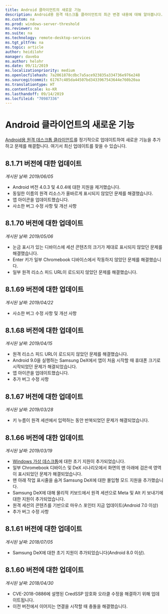 ```yaml
---
title: Android 클라이언트의 새로운 기능
description: Android용 원격 데스크톱 클라이언트의 최근 변경 내용에 대해 알아봅니다.
ms.custom: na
ms.prod: windows-server-threshold
ms.reviewer: na
ms.suite: na
ms.technology: remote-desktop-services
ms.tgt_pltfrm: na
ms.topic: article
author: heidilohr
manager: daveba
ms.author: helohr
ms.date: 09/11/2019
ms.localizationpriority: medium
ms.openlocfilehash: 7a2061878cdbc7a5ace923835a334736e976e248
ms.sourcegitcommit: 61767c405da44507bd3433967543644e760b20aa
ms.translationtype: HT
ms.contentlocale: ko-KR
ms.lasthandoff: 09/14/2019
ms.locfileid: "70987336"
---
```

# <a name="whats-new-in-the-android-client"></a>Android 클라이언트의 새로운 기능

[Android용 원격 데스크톱 클라이언트](remote-desktop-android.md)를 정기적으로 업데이트하여 새로운 기능을 추가하고 문제를 해결합니다. 여기서 최신 업데이트를 찾을 수 있습니다.

## <a name="updates-for-version-8171"></a>8\.1.71 버전에 대한 업데이트

*게시된 날짜: 2019/06/05*

- Android 버전 4.0.3 및 4.0.4에 대한 지원을 제거했습니다.
- 동일한 이름의 원격 리소스가 올바르게 표시되지 않았던 문제를 해결했습니다.
- 앱 아이콘을 업데이트했습니다.
- 사소한 버그 수정 사항 및 개선 사항

## <a name="updates-for-version-8170"></a>8\.1.70 버전에 대한 업데이트

*게시된 날짜: 2019/05/06*

- 눈금 표시가 있는 디바이스에 세션 콘텐츠의 크기가 제대로 표시되지 않았던 문제를 해결했습니다.
- Enter 키가 일부 Chromebook 디바이스에서 작동하지 않았던 문제를 해결했습니다.
- 일부 원격 리소스 피드 URL이 로드되지 않았던 문제를 해결했습니다.

## <a name="updates-for-version-8169"></a>8\.1.69 버전에 대한 업데이트

*게시된 날짜: 2019/04/22*

- 사소한 버그 수정 사항 및 개선 사항

## <a name="updates-for-version-8168"></a>8\.1.68 버전에 대한 업데이트

*게시된 날짜: 2019/04/15*

- 원격 리소스 피드 URL이 로드되지 않았던 문제를 해결했습니다.
- Android 9.0을 실행하는 Samsung DeX에서 앱이 처음 시작할 때 휴대폰 크기로 시작되었던 문제가 해결되었습니다.
- 앱 아이콘을 업데이트했습니다.
- 추가 버그 수정 사항

## <a name="updates-for-version-8167"></a>8\.1.67 버전에 대한 업데이트

*게시된 날짜: 2019/03/28*

- 키 누름이 원격 세션에서 입력하는 동안 반복되었던 문제가 해결되었습니다.

## <a name="updates-for-version-8166"></a>8\.1.66 버전에 대한 업데이트

*게시된 날짜: 2019/03/19*

- [Windows 가상 데스크톱](https://aka.ms/wvd)에 대한 초기 지원이 추가되었습니다.
- 일부 Chromebook 디바이스 및 DeX 시나리오에서 화면의 맨 아래에 검은색 영역이 표시되었던 문제가 해결되었습니다.
- 맨 아래 작업 표시줄을 숨겨 Samsung DeX에 대한 몰입형 모드 지원을 추가했습니다.
- Samsung DeX에 대해 물리적 키보드에서 원격 세션으로 Meta 및 Alt 키 보내기에 대한 지원이 추가되었습니다.
- 원격 세션의 콘텐츠를 기반으로 마우스 포인터 지금 업데이트(Android 7.0 이상)
- 추가 버그 수정 사항

## <a name="updates-for-version-8161"></a>8\.1.61 버전에 대한 업데이트

*게시된 날짜: 2018/07/05*

- Samsung DeX에 대한 초기 지원이 추가되었습니다(Android 8.0 이상).

## <a name="updates-for-version-8160"></a>8\.1.60 버전에 대한 업데이트

*게시된 날짜: 2018/04/30*

- CVE-2018-0886에 설명된 CredSSP 암호화 오라클 수정을 해결하기 위해 업데이트됩니다.
- 이전 버전에서 이어지는 연결을 시작할 때 충돌을 해결했습니다.
